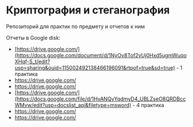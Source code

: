 # Криптография и стеганография
Репозиторий для практик по предмету и отчетов к ним




Отчеты в Google disk:
- [https://drive.google.com/](https://docs.google.com/document/d/1NyOv8Tof2yUj0Hxd5ugmWuqoXHqf-S_t/edit?usp=sharing&ouid=115002492138466196091&rtpof=true&sd=true) - 1 практика
- https://drive.google.com/
- https://drive.google.com/
- [https://drive.google.com/](https://docs.google.com/file/d/1HvANQyYqdmyD4_UBLZseO8QRDBccWMvw/edit?usp=docslist_api&filetype=msword) - 4 практика
- https://drive.google.com/
- https://drive.google.com/
